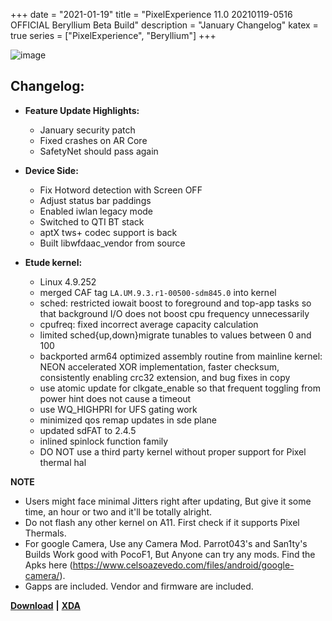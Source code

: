 +++
date = "2021-01-19"
title = "PixelExperience 11.0 20210119-0516 OFFICIAL Beryllium Beta Build"
description = "January Changelog"
katex = true
series = ["PixelExperience", "Beryllium"]
+++

![image](https://i.ibb.co/ZXxNTPk/pixel-experience-android-11.png)

## Changelog:
* **Feature Update Highlights:**
    * January security patch
    * Fixed crashes on AR Core
    * SafetyNet should pass again

* **Device Side:**
    * Fix Hotword detection with Screen OFF
    * Adjust status bar paddings
    * Enabled iwlan legacy mode
    * Switched to QTI BT stack
    * aptX tws+ codec support is back
    * Built libwfdaac_vendor from source

* **Etude kernel:**
    * Linux 4.9.252
    * merged CAF tag `LA.UM.9.3.r1-00500-sdm845.0` into kernel
    * sched: restricted iowait boost to foreground and top-app tasks so that background I/O does not boost cpu frequency unnecessarily
    * cpufreq: fixed incorrect average capacity calculation
    * limited sched{up,down}migrate tunables to values between 0 and 100
    * backported arm64 optimized assembly routine from mainline kernel: NEON accelerated XOR implementation, faster checksum, consistently enabling crc32 extension, and bug fixes in copy
    * use atomic update for clkgate_enable so that frequent toggling from power hint does not cause a timeout
    * use WQ_HIGHPRI for UFS gating work
    * minimized qos remap updates in sde plane
    * updated sdFAT to 2.4.5
    * inlined spinlock function family
    * DO NOT use a third party kernel without proper support for Pixel thermal hal

**NOTE**
* Users might face minimal Jitters right after updating, But give it some time, an hour or two and it'll be totally alright.
* Do not flash any other kernel on A11. First check if it supports Pixel Thermals.
* For google Camera, Use any Camera Mod. Parrot043's and San1ty's Builds Work good with PocoF1, But Anyone can try any mods. Find the Apks here (https://www.celsoazevedo.com/files/android/google-camera/).
* Gapps are included. Vendor and firmware are included.

[**Download**](https://download.pixelexperience.org/beryllium) **|** [**XDA**](https://forum.xda-developers.com/t/rom-official-11-0-beryllium-pixel-experience-aosp-2020-12-23.4196119/)